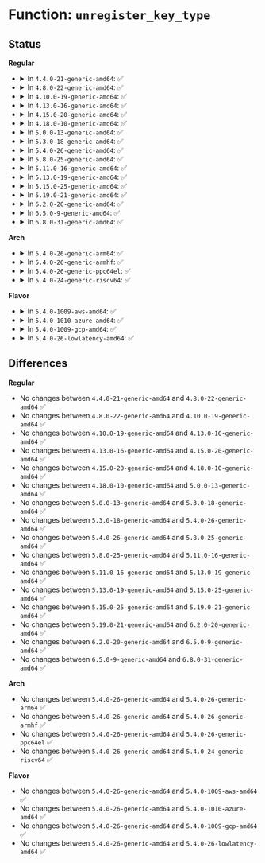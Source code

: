 # Function: <code>unregister_key_type</code>

## Status
<b>Regular</b>
<ul>
<li>
<details>
<summary>In <code>4.4.0-21-generic-amd64</code>: ✅</summary>

```c
void unregister_key_type(struct key_type * ktype)
```

```json
{
  "name": "unregister_key_type",
  "collision_type": "Unique Global",
  "inline_type": "No",
  "funcs": [
    {
      "addr": 18446744071582186368,
      "name": "unregister_key_type",
      "external": true,
      "loc": "security/keys/key.c:1107",
      "file": "security/keys/key.c",
      "inline": "seen, unknown",
      "caller_inline": [],
      "caller_func": [
        "security/keys/big_key.c:big_key_cleanup",
        "security/keys/trusted.c:cleanup_trusted",
        "security/keys/encrypted-keys/encrypted.c:cleanup_encrypted",
        "crypto/asymmetric_keys/asymmetric_type.c:asymmetric_key_cleanup",
        "net/dns_resolver/dns_key.c:exit_dns_resolver"
      ]
    }
  ],
  "symbols": [
    {
      "addr": 18446744071582186368,
      "name": "unregister_key_type",
      "section": ".text",
      "bind": "STB_GLOBAL",
      "size": 102
    }
  ]
}
```
</details>
</li>
<li>
<details>
<summary>In <code>4.8.0-22-generic-amd64</code>: ✅</summary>

```c
void unregister_key_type(struct key_type * ktype)
```

```json
{
  "name": "unregister_key_type",
  "collision_type": "Unique Global",
  "inline_type": "No",
  "funcs": [
    {
      "addr": 18446744071582402768,
      "name": "unregister_key_type",
      "external": true,
      "loc": "security/keys/key.c:1135",
      "file": "security/keys/key.c",
      "inline": "seen, unknown",
      "caller_inline": [],
      "caller_func": [
        "security/keys/trusted.c:cleanup_trusted",
        "security/keys/encrypted-keys/encrypted.c:cleanup_encrypted",
        "crypto/asymmetric_keys/asymmetric_type.c:asymmetric_key_cleanup",
        "net/dns_resolver/dns_key.c:exit_dns_resolver"
      ]
    }
  ],
  "symbols": [
    {
      "addr": 18446744071582402768,
      "name": "unregister_key_type",
      "section": ".text",
      "bind": "STB_GLOBAL",
      "size": 102
    }
  ]
}
```
</details>
</li>
<li>
<details>
<summary>In <code>4.10.0-19-generic-amd64</code>: ✅</summary>

```c
void unregister_key_type(struct key_type * ktype)
```

```json
{
  "name": "unregister_key_type",
  "collision_type": "Unique Global",
  "inline_type": "No",
  "funcs": [
    {
      "addr": 18446744071582494960,
      "name": "unregister_key_type",
      "external": true,
      "loc": "security/keys/key.c:1135",
      "file": "security/keys/key.c",
      "inline": "seen, unknown",
      "caller_inline": [],
      "caller_func": [
        "security/keys/trusted.c:cleanup_trusted",
        "security/keys/encrypted-keys/encrypted.c:cleanup_encrypted",
        "crypto/asymmetric_keys/asymmetric_type.c:asymmetric_key_cleanup",
        "net/dns_resolver/dns_key.c:exit_dns_resolver"
      ]
    }
  ],
  "symbols": [
    {
      "addr": 18446744071582494960,
      "name": "unregister_key_type",
      "section": ".text",
      "bind": "STB_GLOBAL",
      "size": 102
    }
  ]
}
```
</details>
</li>
<li>
<details>
<summary>In <code>4.13.0-16-generic-amd64</code>: ✅</summary>

```c
void unregister_key_type(struct key_type * ktype)
```

```json
{
  "name": "unregister_key_type",
  "collision_type": "Unique Global",
  "inline_type": "No",
  "funcs": [
    {
      "addr": 18446744071582575808,
      "name": "unregister_key_type",
      "external": true,
      "loc": "security/keys/key.c:1135",
      "file": "security/keys/key.c",
      "inline": "seen, unknown",
      "caller_inline": [],
      "caller_func": [
        "security/keys/trusted.c:cleanup_trusted",
        "security/keys/encrypted-keys/encrypted.c:cleanup_encrypted",
        "crypto/asymmetric_keys/asymmetric_type.c:asymmetric_key_cleanup",
        "net/dns_resolver/dns_key.c:exit_dns_resolver"
      ]
    }
  ],
  "symbols": [
    {
      "addr": 18446744071582575808,
      "name": "unregister_key_type",
      "section": ".text",
      "bind": "STB_GLOBAL",
      "size": 108
    }
  ]
}
```
</details>
</li>
<li>
<details>
<summary>In <code>4.15.0-20-generic-amd64</code>: ✅</summary>

```c
void unregister_key_type(struct key_type * ktype)
```

```json
{
  "name": "unregister_key_type",
  "collision_type": "Unique Global",
  "inline_type": "No",
  "funcs": [
    {
      "addr": 18446744071582728576,
      "name": "unregister_key_type",
      "external": true,
      "loc": "security/keys/key.c:1148",
      "file": "security/keys/key.c",
      "inline": "seen, unknown",
      "caller_inline": [],
      "caller_func": [
        "security/keys/trusted.c:cleanup_trusted",
        "security/keys/encrypted-keys/encrypted.c:cleanup_encrypted",
        "crypto/asymmetric_keys/asymmetric_type.c:asymmetric_key_cleanup",
        "net/dns_resolver/dns_key.c:exit_dns_resolver"
      ]
    }
  ],
  "symbols": [
    {
      "addr": 18446744071582728576,
      "name": "unregister_key_type",
      "section": ".text",
      "bind": "STB_GLOBAL",
      "size": 108
    }
  ]
}
```
</details>
</li>
<li>
<details>
<summary>In <code>4.18.0-10-generic-amd64</code>: ✅</summary>

```c
void unregister_key_type(struct key_type * ktype)
```

```json
{
  "name": "unregister_key_type",
  "collision_type": "Unique Global",
  "inline_type": "No",
  "funcs": [
    {
      "addr": 18446744071582926896,
      "name": "unregister_key_type",
      "external": true,
      "loc": "security/keys/key.c:1148",
      "file": "security/keys/key.c",
      "inline": "seen, unknown",
      "caller_inline": [],
      "caller_func": [
        "security/keys/trusted.c:cleanup_trusted",
        "security/keys/encrypted-keys/encrypted.c:cleanup_encrypted",
        "crypto/asymmetric_keys/asymmetric_type.c:asymmetric_key_cleanup",
        "net/dns_resolver/dns_key.c:exit_dns_resolver"
      ]
    }
  ],
  "symbols": [
    {
      "addr": 18446744071582926896,
      "name": "unregister_key_type",
      "section": ".text",
      "bind": "STB_GLOBAL",
      "size": 108
    }
  ]
}
```
</details>
</li>
<li>
<details>
<summary>In <code>5.0.0-13-generic-amd64</code>: ✅</summary>

```c
void unregister_key_type(struct key_type * ktype)
```

```json
{
  "name": "unregister_key_type",
  "collision_type": "Unique Global",
  "inline_type": "No",
  "funcs": [
    {
      "addr": 18446744071583035440,
      "name": "unregister_key_type",
      "external": true,
      "loc": "security/keys/key.c:1149",
      "file": "security/keys/key.c",
      "inline": "seen, unknown",
      "caller_inline": [],
      "caller_func": [
        "security/keys/trusted.c:cleanup_trusted",
        "security/keys/encrypted-keys/encrypted.c:cleanup_encrypted",
        "crypto/asymmetric_keys/asymmetric_type.c:asymmetric_key_cleanup",
        "net/dns_resolver/dns_key.c:exit_dns_resolver"
      ]
    }
  ],
  "symbols": [
    {
      "addr": 18446744071583035440,
      "name": "unregister_key_type",
      "section": ".text",
      "bind": "STB_GLOBAL",
      "size": 117
    }
  ]
}
```
</details>
</li>
<li>
<details>
<summary>In <code>5.3.0-18-generic-amd64</code>: ✅</summary>

```c
void unregister_key_type(struct key_type * ktype)
```

```json
{
  "name": "unregister_key_type",
  "collision_type": "Unique Global",
  "inline_type": "No",
  "funcs": [
    {
      "addr": 18446744071583216128,
      "name": "unregister_key_type",
      "external": true,
      "loc": "security/keys/key.c:1163",
      "file": "security/keys/key.c",
      "inline": "seen, unknown",
      "caller_inline": [],
      "caller_func": [
        "security/keys/trusted.c:cleanup_trusted",
        "security/keys/encrypted-keys/encrypted.c:cleanup_encrypted",
        "crypto/asymmetric_keys/asymmetric_type.c:asymmetric_key_cleanup",
        "net/dns_resolver/dns_key.c:exit_dns_resolver"
      ]
    }
  ],
  "symbols": [
    {
      "addr": 18446744071583216128,
      "name": "unregister_key_type",
      "section": ".text",
      "bind": "STB_GLOBAL",
      "size": 117
    }
  ]
}
```
</details>
</li>
<li>
<details>
<summary>In <code>5.4.0-26-generic-amd64</code>: ✅</summary>

```c
void unregister_key_type(struct key_type * ktype)
```

```json
{
  "name": "unregister_key_type",
  "collision_type": "Unique Global",
  "inline_type": "No",
  "funcs": [
    {
      "addr": 18446744071583321936,
      "name": "unregister_key_type",
      "external": true,
      "loc": "security/keys/key.c:1163",
      "file": "security/keys/key.c",
      "inline": "seen, unknown",
      "caller_inline": [],
      "caller_func": [
        "fs/crypto/keyring.c:fscrypt_init_keyring",
        "security/keys/trusted.c:cleanup_trusted",
        "security/keys/encrypted-keys/encrypted.c:cleanup_encrypted",
        "crypto/asymmetric_keys/asymmetric_type.c:asymmetric_key_cleanup",
        "net/dns_resolver/dns_key.c:exit_dns_resolver"
      ]
    }
  ],
  "symbols": [
    {
      "addr": 18446744071583321936,
      "name": "unregister_key_type",
      "section": ".text",
      "bind": "STB_GLOBAL",
      "size": 117
    }
  ]
}
```
</details>
</li>
<li>
<details>
<summary>In <code>5.8.0-25-generic-amd64</code>: ✅</summary>

```c
void unregister_key_type(struct key_type * ktype)
```

```json
{
  "name": "unregister_key_type",
  "collision_type": "Unique Global",
  "inline_type": "No",
  "funcs": [
    {
      "addr": 18446744071583653440,
      "name": "unregister_key_type",
      "external": true,
      "loc": "security/keys/key.c:1183",
      "file": "security/keys/key.c",
      "inline": "seen, unknown",
      "caller_inline": [],
      "caller_func": [
        "fs/crypto/keyring.c:fscrypt_init_keyring",
        "fs/crypto/keyring.c:fscrypt_init_keyring",
        "security/keys/trusted-keys/trusted_tpm1.c:cleanup_trusted",
        "security/keys/encrypted-keys/encrypted.c:cleanup_encrypted",
        "crypto/asymmetric_keys/asymmetric_type.c:asymmetric_key_cleanup",
        "net/dns_resolver/dns_key.c:exit_dns_resolver"
      ]
    }
  ],
  "symbols": [
    {
      "addr": 18446744071583653440,
      "name": "unregister_key_type",
      "section": ".text",
      "bind": "STB_GLOBAL",
      "size": 120
    }
  ]
}
```
</details>
</li>
<li>
<details>
<summary>In <code>5.11.0-16-generic-amd64</code>: ✅</summary>

```c
void unregister_key_type(struct key_type * ktype)
```

```json
{
  "name": "unregister_key_type",
  "collision_type": "Unique Global",
  "inline_type": "No",
  "funcs": [
    {
      "addr": 18446744071583774880,
      "name": "unregister_key_type",
      "external": true,
      "loc": "security/keys/key.c:1187",
      "file": "security/keys/key.c",
      "inline": "seen, unknown",
      "caller_inline": [],
      "caller_func": [
        "fs/crypto/keyring.c:fscrypt_init_keyring",
        "fs/crypto/keyring.c:fscrypt_init_keyring",
        "security/keys/trusted-keys/trusted_tpm1.c:cleanup_trusted",
        "security/keys/encrypted-keys/encrypted.c:cleanup_encrypted",
        "crypto/asymmetric_keys/asymmetric_type.c:asymmetric_key_cleanup",
        "net/dns_resolver/dns_key.c:exit_dns_resolver"
      ]
    }
  ],
  "symbols": [
    {
      "addr": 18446744071583774880,
      "name": "unregister_key_type",
      "section": ".text",
      "bind": "STB_GLOBAL",
      "size": 120
    }
  ]
}
```
</details>
</li>
<li>
<details>
<summary>In <code>5.13.0-19-generic-amd64</code>: ✅</summary>

```c
void unregister_key_type(struct key_type * ktype)
```

```json
{
  "name": "unregister_key_type",
  "collision_type": "Unique Global",
  "inline_type": "No",
  "funcs": [
    {
      "addr": 18446744071583798992,
      "name": "unregister_key_type",
      "external": true,
      "loc": "security/keys/key.c:1187",
      "file": "security/keys/key.c",
      "inline": "seen, unknown",
      "caller_inline": [],
      "caller_func": [
        "fs/crypto/keyring.c:fscrypt_init_keyring",
        "fs/crypto/keyring.c:fscrypt_init_keyring",
        "security/keys/trusted-keys/trusted_tpm1.c:trusted_tpm_exit",
        "security/keys/encrypted-keys/encrypted.c:cleanup_encrypted",
        "crypto/asymmetric_keys/asymmetric_type.c:asymmetric_key_cleanup",
        "net/dns_resolver/dns_key.c:exit_dns_resolver"
      ]
    }
  ],
  "symbols": [
    {
      "addr": 18446744071583798992,
      "name": "unregister_key_type",
      "section": ".text",
      "bind": "STB_GLOBAL",
      "size": 120
    }
  ]
}
```
</details>
</li>
<li>
<details>
<summary>In <code>5.15.0-25-generic-amd64</code>: ✅</summary>

```c
void unregister_key_type(struct key_type * ktype)
```

```json
{
  "name": "unregister_key_type",
  "collision_type": "Unique Global",
  "inline_type": "No",
  "funcs": [
    {
      "addr": 18446744071584161536,
      "name": "unregister_key_type",
      "external": true,
      "loc": "security/keys/key.c:1187",
      "file": "security/keys/key.c",
      "inline": "seen, unknown",
      "caller_inline": [],
      "caller_func": [
        "fs/crypto/keyring.c:fscrypt_init_keyring",
        "fs/crypto/keyring.c:fscrypt_init_keyring",
        "security/keys/trusted-keys/trusted_tpm1.c:trusted_tpm_exit",
        "security/keys/encrypted-keys/encrypted.c:cleanup_encrypted",
        "crypto/asymmetric_keys/asymmetric_type.c:asymmetric_key_cleanup",
        "net/dns_resolver/dns_key.c:exit_dns_resolver"
      ]
    }
  ],
  "symbols": [
    {
      "addr": 18446744071584161536,
      "name": "unregister_key_type",
      "section": ".text",
      "bind": "STB_GLOBAL",
      "size": 120
    }
  ]
}
```
</details>
</li>
<li>
<details>
<summary>In <code>5.19.0-21-generic-amd64</code>: ✅</summary>

```c
void unregister_key_type(struct key_type * ktype)
```

```json
{
  "name": "unregister_key_type",
  "collision_type": "Unique Global",
  "inline_type": "No",
  "funcs": [
    {
      "addr": 18446744071584760576,
      "name": "unregister_key_type",
      "external": true,
      "loc": "security/keys/key.c:1187",
      "file": "security/keys/key.c",
      "inline": "seen, unknown",
      "caller_inline": [],
      "caller_func": [
        "fs/crypto/keyring.c:fscrypt_init_keyring",
        "fs/crypto/keyring.c:fscrypt_init_keyring",
        "security/keys/trusted-keys/trusted_tpm1.c:trusted_tpm_exit",
        "security/keys/encrypted-keys/encrypted.c:cleanup_encrypted",
        "crypto/asymmetric_keys/asymmetric_type.c:asymmetric_key_cleanup",
        "net/dns_resolver/dns_key.c:exit_dns_resolver"
      ]
    }
  ],
  "symbols": [
    {
      "addr": 18446744071584760576,
      "name": "unregister_key_type",
      "section": ".text",
      "bind": "STB_GLOBAL",
      "size": 134
    }
  ]
}
```
</details>
</li>
<li>
<details>
<summary>In <code>6.2.0-20-generic-amd64</code>: ✅</summary>

```c
void unregister_key_type(struct key_type * ktype)
```

```json
{
  "name": "unregister_key_type",
  "collision_type": "Unique Global",
  "inline_type": "No",
  "funcs": [
    {
      "addr": 18446744071585456208,
      "name": "unregister_key_type",
      "external": true,
      "loc": "security/keys/key.c:1187",
      "file": "security/keys/key.c",
      "inline": "seen, unknown",
      "caller_inline": [],
      "caller_func": [
        "fs/crypto/keyring.c:fscrypt_init_keyring",
        "security/keys/trusted-keys/trusted_tpm1.c:trusted_tpm_exit",
        "security/keys/encrypted-keys/encrypted.c:cleanup_encrypted",
        "crypto/asymmetric_keys/asymmetric_type.c:asymmetric_key_cleanup",
        "net/dns_resolver/dns_key.c:exit_dns_resolver"
      ]
    }
  ],
  "symbols": [
    {
      "addr": 18446744071585456208,
      "name": "unregister_key_type",
      "section": ".text",
      "bind": "STB_GLOBAL",
      "size": 134
    }
  ]
}
```
</details>
</li>
<li>
<details>
<summary>In <code>6.5.0-9-generic-amd64</code>: ✅</summary>

```c
void unregister_key_type(struct key_type * ktype)
```

```json
{
  "name": "unregister_key_type",
  "collision_type": "Unique Global",
  "inline_type": "No",
  "funcs": [
    {
      "addr": 18446744071585687728,
      "name": "unregister_key_type",
      "external": true,
      "loc": "security/keys/key.c:1250",
      "file": "security/keys/key.c",
      "inline": "seen, unknown",
      "caller_inline": [],
      "caller_func": [
        "fs/crypto/keyring.c:fscrypt_init_keyring",
        "security/keys/trusted-keys/trusted_tpm1.c:trusted_tpm_exit",
        "security/keys/encrypted-keys/encrypted.c:cleanup_encrypted",
        "crypto/asymmetric_keys/asymmetric_type.c:asymmetric_key_cleanup",
        "net/dns_resolver/dns_key.c:exit_dns_resolver"
      ]
    }
  ],
  "symbols": [
    {
      "addr": 18446744071585687728,
      "name": "unregister_key_type",
      "section": ".text",
      "bind": "STB_GLOBAL",
      "size": 134
    }
  ]
}
```
</details>
</li>
<li>
<details>
<summary>In <code>6.8.0-31-generic-amd64</code>: ✅</summary>

```c
void unregister_key_type(struct key_type * ktype)
```

```json
{
  "name": "unregister_key_type",
  "collision_type": "Unique Global",
  "inline_type": "No",
  "funcs": [
    {
      "addr": 18446744071585934624,
      "name": "unregister_key_type",
      "external": true,
      "loc": "security/keys/key.c:1246",
      "file": "security/keys/key.c",
      "inline": "seen, unknown",
      "caller_inline": [],
      "caller_func": [
        "fs/crypto/keyring.c:fscrypt_init_keyring",
        "security/keys/trusted-keys/trusted_tpm1.c:trusted_tpm_exit",
        "security/keys/encrypted-keys/encrypted.c:cleanup_encrypted",
        "crypto/asymmetric_keys/asymmetric_type.c:asymmetric_key_cleanup",
        "net/dns_resolver/dns_key.c:exit_dns_resolver"
      ]
    }
  ],
  "symbols": [
    {
      "addr": 18446744071585934624,
      "name": "unregister_key_type",
      "section": ".text",
      "bind": "STB_GLOBAL",
      "size": 134
    }
  ]
}
```
</details>
</li>
</ul>
<b>Arch</b>
<ul>
<li>
<details>
<summary>In <code>5.4.0-26-generic-arm64</code>: ✅</summary>

```c
void unregister_key_type(struct key_type * ktype)
```

```json
{
  "name": "unregister_key_type",
  "collision_type": "Unique Global",
  "inline_type": "No",
  "funcs": [
    {
      "addr": 18446603336495062352,
      "name": "unregister_key_type",
      "external": true,
      "loc": "security/keys/key.c:1163",
      "file": "security/keys/key.c",
      "inline": "seen, unknown",
      "caller_inline": [],
      "caller_func": [
        "fs/crypto/keyring.c:fscrypt_init_keyring",
        "security/keys/trusted.c:cleanup_trusted",
        "security/keys/encrypted-keys/encrypted.c:cleanup_encrypted",
        "crypto/asymmetric_keys/asymmetric_type.c:asymmetric_key_cleanup",
        "net/dns_resolver/dns_key.c:exit_dns_resolver"
      ]
    }
  ],
  "symbols": [
    {
      "addr": 18446603336495062352,
      "name": "unregister_key_type",
      "section": ".text",
      "bind": "STB_GLOBAL",
      "size": 116
    }
  ]
}
```
</details>
</li>
<li>
<details>
<summary>In <code>5.4.0-26-generic-armhf</code>: ✅</summary>

```c
void unregister_key_type(struct key_type * ktype)
```

```json
{
  "name": "unregister_key_type",
  "collision_type": "Unique Global",
  "inline_type": "No",
  "funcs": [
    {
      "addr": 3228460256,
      "name": "unregister_key_type",
      "external": true,
      "loc": "security/keys/key.c:1163",
      "file": "security/keys/key.c",
      "inline": "seen, unknown",
      "caller_inline": [],
      "caller_func": [
        "fs/crypto/keyring.c:fscrypt_init_keyring",
        "security/keys/trusted.c:cleanup_trusted",
        "security/keys/encrypted-keys/encrypted.c:cleanup_encrypted",
        "crypto/asymmetric_keys/asymmetric_type.c:asymmetric_key_cleanup",
        "net/dns_resolver/dns_key.c:exit_dns_resolver"
      ]
    }
  ],
  "symbols": [
    {
      "addr": 3228460256,
      "name": "unregister_key_type",
      "section": ".text",
      "bind": "STB_GLOBAL",
      "size": 112
    }
  ]
}
```
</details>
</li>
<li>
<details>
<summary>In <code>5.4.0-26-generic-ppc64el</code>: ✅</summary>

```c
void unregister_key_type(struct key_type * ktype)
```

```json
{
  "name": "unregister_key_type",
  "collision_type": "Unique Global",
  "inline_type": "No",
  "funcs": [
    {
      "addr": 13835058055288955808,
      "name": "unregister_key_type",
      "external": true,
      "loc": "security/keys/key.c:1163",
      "file": "security/keys/key.c",
      "inline": "seen, unknown",
      "caller_inline": [],
      "caller_func": [
        "fs/crypto/keyring.c:fscrypt_init_keyring",
        "security/keys/trusted.c:cleanup_trusted",
        "security/keys/encrypted-keys/encrypted.c:cleanup_encrypted",
        "crypto/asymmetric_keys/asymmetric_type.c:asymmetric_key_cleanup",
        "net/dns_resolver/dns_key.c:exit_dns_resolver"
      ]
    }
  ],
  "symbols": [
    {
      "addr": 13835058055288955808,
      "name": "unregister_key_type",
      "section": ".text",
      "bind": "STB_GLOBAL",
      "size": 168
    }
  ]
}
```
</details>
</li>
<li>
<details>
<summary>In <code>5.4.0-24-generic-riscv64</code>: ✅</summary>

```c
void unregister_key_type(struct key_type * ktype)
```

```json
{
  "name": "unregister_key_type",
  "collision_type": "Unique Global",
  "inline_type": "No",
  "funcs": [
    {
      "addr": 18446743936274331766,
      "name": "unregister_key_type",
      "external": true,
      "loc": "security/keys/key.c:1163",
      "file": "security/keys/key.c",
      "inline": "seen, unknown",
      "caller_inline": [],
      "caller_func": [
        "fs/crypto/keyring.c:fscrypt_init_keyring",
        "security/keys/trusted.c:cleanup_trusted",
        "security/keys/encrypted-keys/encrypted.c:cleanup_encrypted",
        "crypto/asymmetric_keys/asymmetric_type.c:asymmetric_key_cleanup",
        "net/dns_resolver/dns_key.c:exit_dns_resolver"
      ]
    }
  ],
  "symbols": [
    {
      "addr": 18446743936274331766,
      "name": "unregister_key_type",
      "section": ".text",
      "bind": "STB_GLOBAL",
      "size": 118
    }
  ]
}
```
</details>
</li>
</ul>
<b>Flavor</b>
<ul>
<li>
<details>
<summary>In <code>5.4.0-1009-aws-amd64</code>: ✅</summary>

```c
void unregister_key_type(struct key_type * ktype)
```

```json
{
  "name": "unregister_key_type",
  "collision_type": "Unique Global",
  "inline_type": "No",
  "funcs": [
    {
      "addr": 18446744071583290672,
      "name": "unregister_key_type",
      "external": true,
      "loc": "security/keys/key.c:1163",
      "file": "security/keys/key.c",
      "inline": "seen, unknown",
      "caller_inline": [],
      "caller_func": [
        "fs/crypto/keyring.c:fscrypt_init_keyring",
        "security/keys/trusted.c:cleanup_trusted",
        "security/keys/encrypted-keys/encrypted.c:cleanup_encrypted",
        "crypto/asymmetric_keys/asymmetric_type.c:asymmetric_key_cleanup",
        "net/dns_resolver/dns_key.c:exit_dns_resolver"
      ]
    }
  ],
  "symbols": [
    {
      "addr": 18446744071583290672,
      "name": "unregister_key_type",
      "section": ".text",
      "bind": "STB_GLOBAL",
      "size": 117
    }
  ]
}
```
</details>
</li>
<li>
<details>
<summary>In <code>5.4.0-1010-azure-amd64</code>: ✅</summary>

```c
void unregister_key_type(struct key_type * ktype)
```

```json
{
  "name": "unregister_key_type",
  "collision_type": "Unique Global",
  "inline_type": "No",
  "funcs": [
    {
      "addr": 18446744071583227808,
      "name": "unregister_key_type",
      "external": true,
      "loc": "security/keys/key.c:1163",
      "file": "security/keys/key.c",
      "inline": "seen, unknown",
      "caller_inline": [],
      "caller_func": [
        "fs/crypto/keyring.c:fscrypt_init_keyring",
        "security/keys/trusted.c:cleanup_trusted",
        "security/keys/encrypted-keys/encrypted.c:cleanup_encrypted",
        "crypto/asymmetric_keys/asymmetric_type.c:asymmetric_key_cleanup",
        "net/dns_resolver/dns_key.c:exit_dns_resolver"
      ]
    }
  ],
  "symbols": [
    {
      "addr": 18446744071583227808,
      "name": "unregister_key_type",
      "section": ".text",
      "bind": "STB_GLOBAL",
      "size": 117
    }
  ]
}
```
</details>
</li>
<li>
<details>
<summary>In <code>5.4.0-1009-gcp-amd64</code>: ✅</summary>

```c
void unregister_key_type(struct key_type * ktype)
```

```json
{
  "name": "unregister_key_type",
  "collision_type": "Unique Global",
  "inline_type": "No",
  "funcs": [
    {
      "addr": 18446744071583274704,
      "name": "unregister_key_type",
      "external": true,
      "loc": "security/keys/key.c:1163",
      "file": "security/keys/key.c",
      "inline": "seen, unknown",
      "caller_inline": [],
      "caller_func": [
        "fs/crypto/keyring.c:fscrypt_init_keyring",
        "security/keys/trusted.c:cleanup_trusted",
        "security/keys/encrypted-keys/encrypted.c:cleanup_encrypted",
        "crypto/asymmetric_keys/asymmetric_type.c:asymmetric_key_cleanup",
        "net/dns_resolver/dns_key.c:exit_dns_resolver"
      ]
    }
  ],
  "symbols": [
    {
      "addr": 18446744071583274704,
      "name": "unregister_key_type",
      "section": ".text",
      "bind": "STB_GLOBAL",
      "size": 117
    }
  ]
}
```
</details>
</li>
<li>
<details>
<summary>In <code>5.4.0-26-lowlatency-amd64</code>: ✅</summary>

```c
void unregister_key_type(struct key_type * ktype)
```

```json
{
  "name": "unregister_key_type",
  "collision_type": "Unique Global",
  "inline_type": "No",
  "funcs": [
    {
      "addr": 18446744071583369408,
      "name": "unregister_key_type",
      "external": true,
      "loc": "security/keys/key.c:1163",
      "file": "security/keys/key.c",
      "inline": "seen, unknown",
      "caller_inline": [],
      "caller_func": [
        "fs/crypto/keyring.c:fscrypt_init_keyring",
        "security/keys/trusted.c:cleanup_trusted",
        "security/keys/encrypted-keys/encrypted.c:cleanup_encrypted",
        "crypto/asymmetric_keys/asymmetric_type.c:asymmetric_key_cleanup",
        "net/dns_resolver/dns_key.c:exit_dns_resolver"
      ]
    }
  ],
  "symbols": [
    {
      "addr": 18446744071583369408,
      "name": "unregister_key_type",
      "section": ".text",
      "bind": "STB_GLOBAL",
      "size": 117
    }
  ]
}
```
</details>
</li>
</ul>

## Differences
<b>Regular</b>
<ul>
<li>
No changes between <code>4.4.0-21-generic-amd64</code> and <code>4.8.0-22-generic-amd64</code> ✅
</li>
<li>
No changes between <code>4.8.0-22-generic-amd64</code> and <code>4.10.0-19-generic-amd64</code> ✅
</li>
<li>
No changes between <code>4.10.0-19-generic-amd64</code> and <code>4.13.0-16-generic-amd64</code> ✅
</li>
<li>
No changes between <code>4.13.0-16-generic-amd64</code> and <code>4.15.0-20-generic-amd64</code> ✅
</li>
<li>
No changes between <code>4.15.0-20-generic-amd64</code> and <code>4.18.0-10-generic-amd64</code> ✅
</li>
<li>
No changes between <code>4.18.0-10-generic-amd64</code> and <code>5.0.0-13-generic-amd64</code> ✅
</li>
<li>
No changes between <code>5.0.0-13-generic-amd64</code> and <code>5.3.0-18-generic-amd64</code> ✅
</li>
<li>
No changes between <code>5.3.0-18-generic-amd64</code> and <code>5.4.0-26-generic-amd64</code> ✅
</li>
<li>
No changes between <code>5.4.0-26-generic-amd64</code> and <code>5.8.0-25-generic-amd64</code> ✅
</li>
<li>
No changes between <code>5.8.0-25-generic-amd64</code> and <code>5.11.0-16-generic-amd64</code> ✅
</li>
<li>
No changes between <code>5.11.0-16-generic-amd64</code> and <code>5.13.0-19-generic-amd64</code> ✅
</li>
<li>
No changes between <code>5.13.0-19-generic-amd64</code> and <code>5.15.0-25-generic-amd64</code> ✅
</li>
<li>
No changes between <code>5.15.0-25-generic-amd64</code> and <code>5.19.0-21-generic-amd64</code> ✅
</li>
<li>
No changes between <code>5.19.0-21-generic-amd64</code> and <code>6.2.0-20-generic-amd64</code> ✅
</li>
<li>
No changes between <code>6.2.0-20-generic-amd64</code> and <code>6.5.0-9-generic-amd64</code> ✅
</li>
<li>
No changes between <code>6.5.0-9-generic-amd64</code> and <code>6.8.0-31-generic-amd64</code> ✅
</li>
</ul>
<b>Arch</b>
<ul>
<li>
No changes between <code>5.4.0-26-generic-amd64</code> and <code>5.4.0-26-generic-arm64</code> ✅
</li>
<li>
No changes between <code>5.4.0-26-generic-amd64</code> and <code>5.4.0-26-generic-armhf</code> ✅
</li>
<li>
No changes between <code>5.4.0-26-generic-amd64</code> and <code>5.4.0-26-generic-ppc64el</code> ✅
</li>
<li>
No changes between <code>5.4.0-26-generic-amd64</code> and <code>5.4.0-24-generic-riscv64</code> ✅
</li>
</ul>
<b>Flavor</b>
<ul>
<li>
No changes between <code>5.4.0-26-generic-amd64</code> and <code>5.4.0-1009-aws-amd64</code> ✅
</li>
<li>
No changes between <code>5.4.0-26-generic-amd64</code> and <code>5.4.0-1010-azure-amd64</code> ✅
</li>
<li>
No changes between <code>5.4.0-26-generic-amd64</code> and <code>5.4.0-1009-gcp-amd64</code> ✅
</li>
<li>
No changes between <code>5.4.0-26-generic-amd64</code> and <code>5.4.0-26-lowlatency-amd64</code> ✅
</li>
</ul>
